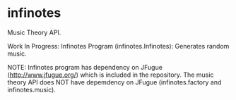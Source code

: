 # infinotes
Music Theory API.

Work In Progress:
Infinotes Program (infinotes.Infinotes): Generates random music.

NOTE: Infinotes program has dependency on JFugue (http://www.jfugue.org/) which is included in the repository. The music theory API does NOT have depemdency on JFugue (infinotes.factory and infinotes.music).
